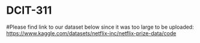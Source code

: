 # DCIT-311
#Please find link to our dataset below since it was too large to be uploaded:
https://www.kaggle.com/datasets/netflix-inc/netflix-prize-data/code
